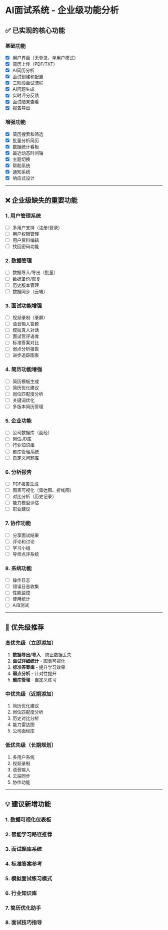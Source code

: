 # AI面试系统 - 企业级功能分析

## ✅ 已实现的核心功能

### 基础功能
- [x] 用户界面（无登录，单用户模式）
- [x] 简历上传（PDF/TXT）
- [x] AI简历分析
- [x] 面试创建和配置
- [x] 三阶段面试流程
- [x] AI问题生成
- [x] 实时评分反馈
- [x] 面试结果查看
- [x] 报告导出

### 增强功能
- [x] 简历搜索和筛选
- [x] 批量分析简历
- [x] 数据统计看板
- [x] 最近动态时间轴
- [x] 主题切换
- [x] 帮助系统
- [x] 通知系统
- [x] 响应式设计

---

## ❌ 企业级缺失的重要功能

### 1. 用户管理系统
- [ ] 多用户支持（注册/登录）
- [ ] 用户权限管理
- [ ] 用户资料编辑
- [ ] 找回密码功能

### 2. 数据管理
- [ ] 数据导入/导出（批量）
- [ ] 数据备份/恢复
- [ ] 历史版本管理
- [ ] 数据同步（云端）

### 3. 面试功能增强
- [ ] 视频录制（录屏）
- [ ] 语音输入答题
- [ ] 模拟真人对话
- [ ] 面试官评语库
- [ ] 标准答案对比
- [ ] 弱点分析报告
- [ ] 进步追踪图表

### 4. 简历功能增强
- [ ] 简历模板生成
- [ ] 简历优化建议
- [ ] 岗位匹配度分析
- [ ] 关键词优化
- [ ] 多版本简历管理

### 5. 企业功能
- [ ] 公司数据库（面经）
- [ ] 岗位JD库
- [ ] 行业知识库
- [ ] 题库管理系统
- [ ] 自定义问题库

### 6. 分析报告
- [ ] PDF报告生成
- [ ] 图表可视化（雷达图、折线图）
- [ ] 对比分析（历史记录）
- [ ] 能力模型评估
- [ ] 职业建议

### 7. 协作功能
- [ ] 分享面试结果
- [ ] 评论和讨论
- [ ] 学习小组
- [ ] 导师点评系统

### 8. 系统功能
- [ ] 操作日志
- [ ] 错误日志收集
- [ ] 性能监控
- [ ] 使用统计
- [ ] A/B测试

---

## 🎯 优先级推荐

### 高优先级（立即添加）
1. **数据导出/导入** - 防止数据丢失
2. **面试详细统计** - 图表可视化
3. **标准答案库** - 提升学习效果
4. **弱点分析** - 针对性提升
5. **题库管理** - 自定义练习

### 中优先级（近期添加）
1. 简历优化建议
2. 岗位匹配度分析
3. 历史对比分析
4. 能力雷达图
5. 公司面经库

### 低优先级（长期规划）
1. 多用户系统
2. 视频录制
3. 语音输入
4. 云端同步
5. 协作功能

---

## 💡 建议新增功能

### 1. 数据可视化仪表板
### 2. 智能学习路径推荐
### 3. 面试题库系统
### 4. 标准答案参考
### 5. 模拟面试练习模式
### 6. 行业知识库
### 7. 简历优化助手
### 8. 面试技巧指导

